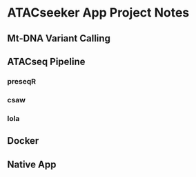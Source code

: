 # ATACseeker App Project Notes #

## Mt-DNA Variant Calling ##

## ATACseq Pipeline ##

### preseqR ###

### csaw ###

### lola ###

## Docker ##

## Native App ##
